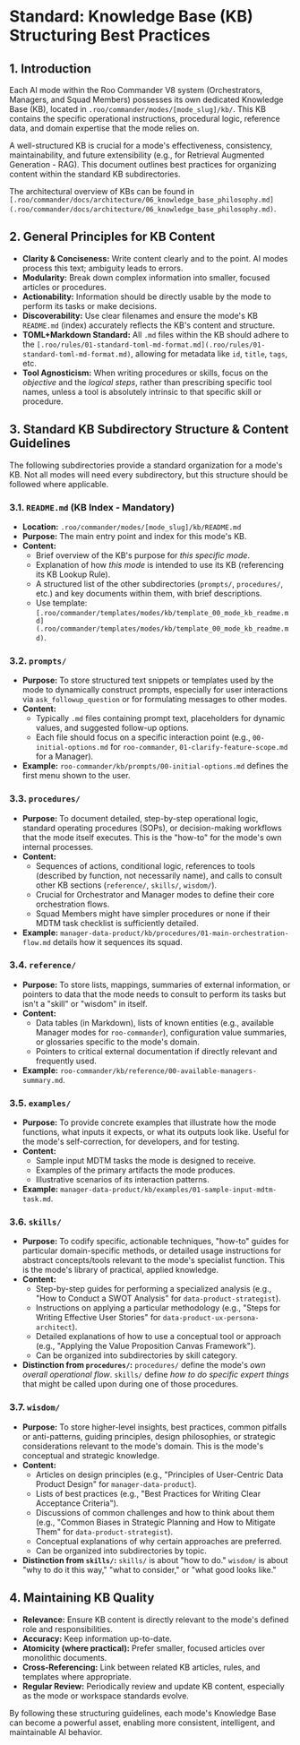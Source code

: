 # Standard: Knowledge Base (KB) Structuring Best Practices

## 1. Introduction

Each AI mode within the Roo Commander V8 system (Orchestrators, Managers, and Squad Members) possesses its own dedicated Knowledge Base (KB), located in `.roo/commander/modes/[mode_slug]/kb/`. This KB contains the specific operational instructions, procedural logic, reference data, and domain expertise that the mode relies on.

A well-structured KB is crucial for a mode's effectiveness, consistency, maintainability, and future extensibility (e.g., for Retrieval Augmented Generation - RAG). This document outlines best practices for organizing content within the standard KB subdirectories.

The architectural overview of KBs can be found in `[.roo/commander/docs/architecture/06_knowledge_base_philosophy.md](.roo/commander/docs/architecture/06_knowledge_base_philosophy.md)`.

## 2. General Principles for KB Content

*   **Clarity & Conciseness:** Write content clearly and to the point. AI modes process this text; ambiguity leads to errors.
*   **Modularity:** Break down complex information into smaller, focused articles or procedures.
*   **Actionability:** Information should be directly usable by the mode to perform its tasks or make decisions.
*   **Discoverability:** Use clear filenames and ensure the mode's KB `README.md` (index) accurately reflects the KB's content and structure.
*   **TOML+Markdown Standard:** All `.md` files within the KB should adhere to the `[.roo/rules/01-standard-toml-md-format.md](.roo/rules/01-standard-toml-md-format.md)`, allowing for metadata like `id`, `title`, `tags`, etc.
*   **Tool Agnosticism:** When writing procedures or skills, focus on the *objective* and the *logical steps*, rather than prescribing specific tool names, unless a tool is absolutely intrinsic to that specific skill or procedure.

## 3. Standard KB Subdirectory Structure & Content Guidelines

The following subdirectories provide a standard organization for a mode's KB. Not all modes will need every subdirectory, but this structure should be followed where applicable.

### 3.1. `README.md` (KB Index - Mandatory)
*   **Location:** `.roo/commander/modes/[mode_slug]/kb/README.md`
*   **Purpose:** The main entry point and index for this mode's KB.
*   **Content:**
    *   Brief overview of the KB's purpose for *this specific mode*.
    *   Explanation of how *this mode* is intended to use its KB (referencing its KB Lookup Rule).
    *   A structured list of the other subdirectories (`prompts/`, `procedures/`, etc.) and key documents within them, with brief descriptions.
    *   Use template: `[.roo/commander/templates/modes/kb/template_00_mode_kb_readme.md](.roo/commander/templates/modes/kb/template_00_mode_kb_readme.md)`.

### 3.2. `prompts/`
*   **Purpose:** To store structured text snippets or templates used by the mode to dynamically construct prompts, especially for user interactions via `ask_followup_question` or for formulating messages to other modes.
*   **Content:**
    *   Typically `.md` files containing prompt text, placeholders for dynamic values, and suggested follow-up options.
    *   Each file should focus on a specific interaction point (e.g., `00-initial-options.md` for `roo-commander`, `01-clarify-feature-scope.md` for a Manager).
*   **Example:** `roo-commander/kb/prompts/00-initial-options.md` defines the first menu shown to the user.

### 3.3. `procedures/`
*   **Purpose:** To document detailed, step-by-step operational logic, standard operating procedures (SOPs), or decision-making workflows that the mode itself executes. This is the "how-to" for the mode's own internal processes.
*   **Content:**
    *   Sequences of actions, conditional logic, references to tools (described by function, not necessarily name), and calls to consult other KB sections (`reference/`, `skills/`, `wisdom/`).
    *   Crucial for Orchestrator and Manager modes to define their core orchestration flows.
    *   Squad Members might have simpler procedures or none if their MDTM task checklist is sufficiently detailed.
*   **Example:** `manager-data-product/kb/procedures/01-main-orchestration-flow.md` details how it sequences its squad.

### 3.4. `reference/`
*   **Purpose:** To store lists, mappings, summaries of external information, or pointers to data that the mode needs to consult to perform its tasks but isn't a "skill" or "wisdom" in itself.
*   **Content:**
    *   Data tables (in Markdown), lists of known entities (e.g., available Manager modes for `roo-commander`), configuration value summaries, or glossaries specific to the mode's domain.
    *   Pointers to critical external documentation if directly relevant and frequently used.
*   **Example:** `roo-commander/kb/reference/00-available-managers-summary.md`.

### 3.5. `examples/`
*   **Purpose:** To provide concrete examples that illustrate how the mode functions, what inputs it expects, or what its outputs look like. Useful for the mode's self-correction, for developers, and for testing.
*   **Content:**
    *   Sample input MDTM tasks the mode is designed to receive.
    *   Examples of the primary artifacts the mode produces.
    *   Illustrative scenarios of its interaction patterns.
*   **Example:** `manager-data-product/kb/examples/01-sample-input-mdtm-task.md`.

### 3.6. `skills/`
*   **Purpose:** To codify specific, actionable techniques, "how-to" guides for particular domain-specific methods, or detailed usage instructions for abstract concepts/tools relevant to the mode's specialist function. This is the mode's library of practical, applied knowledge.
*   **Content:**
    *   Step-by-step guides for performing a specialized analysis (e.g., "How to Conduct a SWOT Analysis" for `data-product-strategist`).
    *   Instructions on applying a particular methodology (e.g., "Steps for Writing Effective User Stories" for `data-product-ux-persona-architect`).
    *   Detailed explanations of how to use a conceptual tool or approach (e.g., "Applying the Value Proposition Canvas Framework").
    *   Can be organized into subdirectories by skill category.
*   **Distinction from `procedures/`:** `procedures/` define the mode's *own overall operational flow*. `skills/` define *how to do specific expert things* that might be called upon during one of those procedures.

### 3.7. `wisdom/`
*   **Purpose:** To store higher-level insights, best practices, common pitfalls or anti-patterns, guiding principles, design philosophies, or strategic considerations relevant to the mode's domain. This is the mode's conceptual and strategic knowledge.
*   **Content:**
    *   Articles on design principles (e.g., "Principles of User-Centric Data Product Design" for `manager-data-product`).
    *   Lists of best practices (e.g., "Best Practices for Writing Clear Acceptance Criteria").
    *   Discussions of common challenges and how to think about them (e.g., "Common Biases in Strategic Planning and How to Mitigate Them" for `data-product-strategist`).
    *   Conceptual explanations of why certain approaches are preferred.
    *   Can be organized into subdirectories by topic.
*   **Distinction from `skills/`:** `skills/` is about "how to do." `wisdom/` is about "why to do it this way," "what to consider," or "what good looks like."

## 4. Maintaining KB Quality

*   **Relevance:** Ensure KB content is directly relevant to the mode's defined role and responsibilities.
*   **Accuracy:** Keep information up-to-date.
*   **Atomicity (where practical):** Prefer smaller, focused articles over monolithic documents.
*   **Cross-Referencing:** Link between related KB articles, rules, and templates where appropriate.
*   **Regular Review:** Periodically review and update KB content, especially as the mode or workspace standards evolve.

By following these structuring guidelines, each mode's Knowledge Base can become a powerful asset, enabling more consistent, intelligent, and maintainable AI behavior.